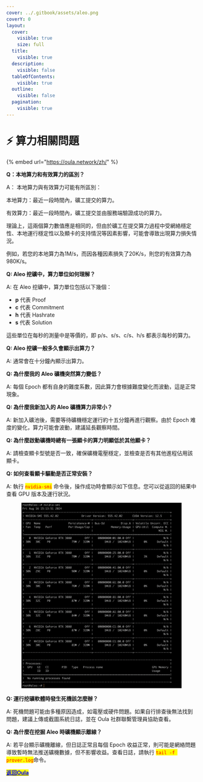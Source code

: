 ```yaml
---
cover: ../.gitbook/assets/aleo.png
coverY: 0
layout:
  cover:
    visible: true
    size: full
  title:
    visible: true
  description:
    visible: false
  tableOfContents:
    visible: true
  outline:
    visible: false
  pagination:
    visible: true
---
```


# ⚡ 算力相關問題

{% embed url="https://oula.network/zh/" %}

**Q：本地算力和有效算力的區別？**

A： 本地算力與有效算力可能有所區別：

本地算力：最近一段時間內，礦工提交的算力。

有效算力：最近一段時間內，礦工提交並由服務端驗證成功的算力。

理論上，這兩個算力數值應是相同的，但由於礦工在提交算力過程中受網絡穩定性、本地運行穩定性以及顯卡的支持情況等因素影響，可能會導致出現算力損失情況。

例如，若您的本地算力為1M/s，而因各種因素損失了20K/s，則您的有效算力為980K/s。



**Q: Aleo 挖礦中，算力單位如何理解？**

A: 在 Aleo 挖礦中，算力單位包括以下幾個：

* **p** 代表 Proof
* **c** 代表 Commitment
* **h** 代表 Hashrate
* **s** 代表 Solution

這些單位在每秒的測量中是等價的，即 p/s、s/s、c/s、h/s 都表示每秒的算力。



**Q: Aleo 挖礦一般多久會顯示出算力？**

A: 通常會在十分鐘內顯示出算力。



**Q: 為什麼我的 Aleo 礦機突然算力變低？**

A: 每個 Epoch 都有自身的難度系數，因此算力會根據難度變化而波動，這是正常現象。



**Q: 為什麼我新加入的 Aleo 礦機算力非常小？**

A: 新加入礦池後，需要等待礦機穩定運行約十五分鐘再進行觀察。由於 Epoch 难度的變化，算力可能會波動，建議延長觀察時間。



**Q: 為什麼啟動礦機時總有一張顯卡的算力明顯低於其他顯卡？**

A: 請檢查顯卡型號是否一致，確保礦機電壓穩定，並檢查是否有其他進程佔用該顯卡。



**Q: 如何查看顯卡驅動是否正常安裝？**

A: 執行 <mark style="color:red;">`nvidia-smi`</mark> 命令後，操作成功時會顯示如下信息。您可以從返回的結果中查看 GPU 版本及運行狀況。

<figure><img src="../.gitbook/assets/image (5).png" alt=""><figcaption></figcaption></figure>



**Q: 運行挖礦軟體時發生死機該怎麼辦？**

A: 死機問題可能由多種原因造成，如電壓或硬件問題。如果自行排查後無法找到問題，建議上傳或截圖系統日誌，並在 Oula 社群聯繫管理員協助查看。



**Q: 為什麼在挖掘 Aleo 時礦機顯示離線？**

A: 若平台顯示礦機離線，但日誌正常且每個 Epoch 收益正常，則可能是網絡問題導致暫時無法推送礦機數據，但不影響收益。查看日誌，請執行 <mark style="color:red;">`tail -f prover.log`</mark>命令。



[<mark style="color:blue;">**返回Oula**</mark>](https://oula.network/zh/login)
